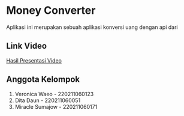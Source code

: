 # Money Converter
Aplikasi ini merupakan sebuah aplikasi konversi uang dengan api dari

## Link Video
[Hasil Presentasi Video](https://drive.google.com/drive/folders/1h1h-Aerp_tJ4qNAy3CDCxkq0-ZAam3XD?usp=sharing)

## Anggota Kelompok
1. Veronica Waeo - 220211060123
2. Dita Daun - 220211060051
3. Miracle Sumajow - 220211060171
